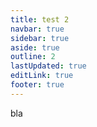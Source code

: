 ```yaml
---
title: test 2
navbar: true
sidebar: true
aside: true
outline: 2
lastUpdated: true
editLink: true
footer: true
---
```

bla
